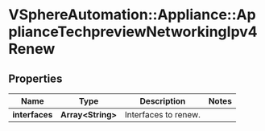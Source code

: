 # VSphereAutomation::Appliance::ApplianceTechpreviewNetworkingIpv4Renew

## Properties
Name | Type | Description | Notes
------------ | ------------- | ------------- | -------------
**interfaces** | **Array&lt;String&gt;** | Interfaces to renew. | 


